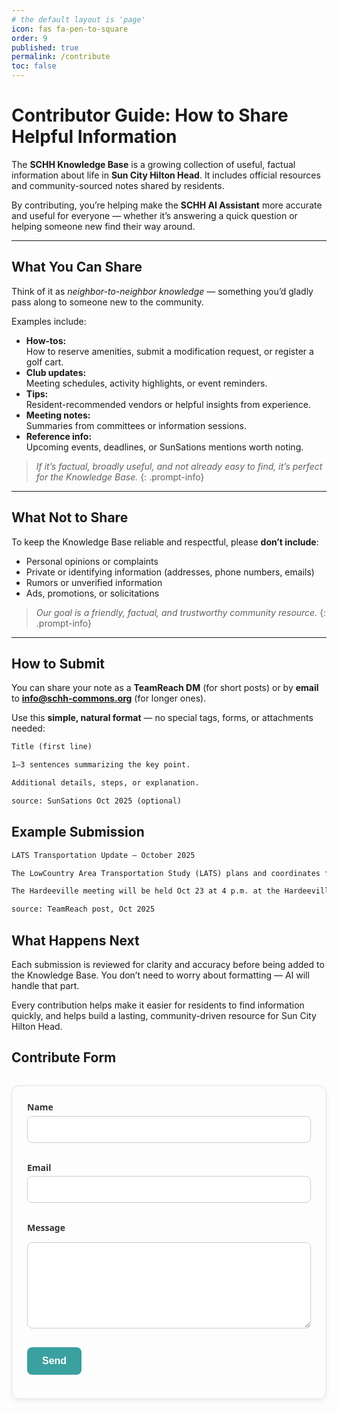 ```yaml
---
# the default layout is 'page'
icon: fas fa-pen-to-square
order: 9
published: true
permalink: /contribute
toc: false
---
```


<style>
    pre { white-space: pre-wrap; word-wrap: break-word; }
</style>

<style>
    .contact-form {
      max-width: 500px;
      margin: 2rem auto;
      padding: 1.5rem;
      background: #fdfdfd;
      border: 1px solid #e0e0e0;
      border-radius: 12px;
      box-shadow: 0 4px 8px rgba(0,0,0,0.05);
      font-family: system-ui, sans-serif;
    }

    .contact-form label {
      display: block;
      margin-bottom: 0.3rem;
      font-weight: 600;
      color: #333;
    }

    .contact-form input,
    .contact-form textarea {
      width: 100%;
      padding: 0.7rem;
      margin-bottom: 1rem;
      border: 1px solid #ccc;
      border-radius: 8px;
      font-size: 1rem;
      box-sizing: border-box;
    }

    .contact-form input:focus,
    .contact-form textarea:focus {
      outline: none;
      border-color: #3aa0a0; /* coastal teal accent */
      box-shadow: 0 0 0 3px rgba(58,160,160,0.2);
    }

    .contact-form button {
      display: inline-block;
      background: #3aa0a0; /* coastal teal accent */
      color: white;
      font-size: 1rem;
      font-weight: 600;
      padding: 0.8rem 1.5rem;
      border: none;
      border-radius: 8px;
      cursor: pointer;
      transition: background 0.2s ease-in-out;
    }

    .contact-form button:hover {
      background: #317c7c;
    }
</style>

# Contributor Guide: How to Share Helpful Information

The **SCHH Knowledge Base** is a growing collection of useful, factual information about life in **Sun City Hilton Head**. It includes official resources and community-sourced notes shared by residents.  

By contributing, you’re helping make the **SCHH AI Assistant** more accurate and useful for everyone — whether it’s answering a quick question or helping someone new find their way around.

---

## What You Can Share

Think of it as *neighbor-to-neighbor knowledge* — something you’d gladly pass along to someone new to the community.

Examples include:

- **How-tos:**  
  How to reserve amenities, submit a modification request, or register a golf cart.
- **Club updates:**  
  Meeting schedules, activity highlights, or event reminders.
- **Tips:**  
  Resident-recommended vendors or helpful insights from experience.
- **Meeting notes:**  
  Summaries from committees or information sessions.
- **Reference info:**  
  Upcoming events, deadlines, or SunSations mentions worth noting.

> *If it’s factual, broadly useful, and not already easy to find, it’s perfect for the Knowledge Base.*
{: .prompt-info}

---

## What Not to Share

To keep the Knowledge Base reliable and respectful, please **don’t include**:

- Personal opinions or complaints  
- Private or identifying information (addresses, phone numbers, emails)  
- Rumors or unverified information  
- Ads, promotions, or solicitations  

> *Our goal is a friendly, factual, and trustworthy community resource.*
{: .prompt-info}

---

## How to Submit

You can share your note as a **TeamReach DM** (for short posts) or by **email** to **info@schh-commons.org** (for longer ones).

Use this **simple, natural format** — no special tags, forms, or attachments needed:

```markdown
Title (first line)

1–3 sentences summarizing the key point.

Additional details, steps, or explanation.

source: SunSations Oct 2025 (optional)
```

## Example Submission

```markdown
LATS Transportation Update – October 2025

The LowCountry Area Transportation Study (LATS) plans and coordinates future infrastructure projects in our area. A public session on the Hardeeville portion of Highway 278 is scheduled, and several local traffic-light projects are moving forward.

The Hardeeville meeting will be held Oct 23 at 4 p.m. at the Hardeeville Recreation Center. Lights at Argent & 278 and Sundance & Argent are expected to go out for bid in Nov 2025. Pulte has contributed funding, and Hardeeville has allocated $800,000 for three lights, including Argent & Short Cut Road. Info shared by Joe Passiment, Beaufort County Councilor.

source: TeamReach post, Oct 2025
```

## What Happens Next

Each submission is reviewed for clarity and accuracy before being added to the Knowledge Base.
You don’t need to worry about formatting — AI will handle that part.

Every contribution helps make it easier for residents to find information quickly, and helps build a lasting, community-driven resource for Sun City Hilton Head.

## Contribute Form

<form class="contact-form" action="https://formsubmit.co/info@schh-commons.org" method="POST">
  <label for="name">Name</label>
  <input id="name" type="text" name="name" required>

  <label for="email">Email</label>
  <input id="email" type="email" name="email" required>

  <label for="message">Message</label>
  <textarea id="message" name="message" rows="6" required></textarea>

  <!-- hidden options -->
  <input type="hidden" name="_subject" value="Website contact form">
  <input type="hidden" name="_next" value="https://www.schh-commons.org/thanks">
  <input type="text" name="_honey" style="display:none">
  <input type="hidden" name="_captcha" value="false">

  <button type="submit">Send</button>
</form>
